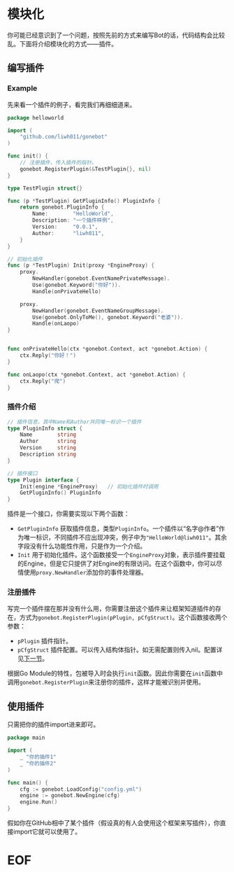 # 模块化
你可能已经意识到了一个问题，按照先前的方式来编写Bot的话，代码结构会比较乱。下面将介绍模块化的方式——插件。

## 编写插件

### Example
先来看一个插件的例子，看完我们再细细道来。
```go
package helloworld

import (
    "github.com/liwh011/gonebot"
)

func init() {
    // 注册插件，传入插件的指针。
    gonebot.RegisterPlugin(&TestPlugin{}, nil)
}

type TestPlugin struct{}

func (p *TestPlugin) GetPluginInfo() PluginInfo {
    return gonebot.PluginInfo {
        Name:        "HelloWorld",
        Description: "一个插件样例",
        Version:     "0.0.1",
        Author:      "liwh011",
    }
}

// 初始化插件
func (p *TestPlugin) Init(proxy *EngineProxy) {
    proxy.
        NewHandler(gonebot.EventNamePrivateMessage).
        Use(gonebot.Keyword("你好")).
        Handle(onPrivateHello)

    proxy.
        NewHandler(gonebot.EventNameGroupMessage).
        Use(gonebot.OnlyToMe(), gonebot.Keyword("老婆")).
        Handle(onLaopo)
}


func onPrivateHello(ctx *gonebot.Context, act *gonebot.Action) {
    ctx.Reply("你好！")
}

func onLaopo(ctx *gonebot.Context, act *gonebot.Action) {
    ctx.Reply("爬")
}
```

### 插件介绍
```go
// 插件信息，其中Name和Author共同唯一标识一个插件
type PluginInfo struct {
	Name        string
	Author      string
	Version     string
	Description string
}

// 插件接口
type Plugin interface {
	Init(engine *EngineProxy)   // 初始化插件时调用
	GetPluginInfo() PluginInfo
}
```
插件是一个接口，你需要实现以下两个函数：
- `GetPluginInfo` 获取插件信息，类型`PluginInfo`。一个插件以“名字@作者”作为唯一标识，不同插件不应出现冲突，例子中为`"HelloWorld@liwh011"`。其余字段没有什么功能性作用，只是作为一个介绍。
- `Init` 用于初始化插件。这个函数接受一个`EngineProxy`对象，表示插件要挂载的Engine，但是它只提供了对Engine的有限访问。在这个函数中，你可以尽情使用`proxy.NewHandler`添加你的事件处理器。

### 注册插件
写完一个插件摆在那并没有什么用，你需要注册这个插件来让框架知道插件的存在，方式为`gonebot.RegisterPlugin(pPlugin, pCfgStruct)`。这个函数接收两个参数：
- `pPlugin` 插件指针。
- `pCfgStruct` 插件配置。可以传入结构体指针。如无需配置则传入nil。配置详见[下一节](./plug_config.md)。

根据Go Module的特性，包被导入时会执行`init`函数。因此你需要在`init`函数中调用`gonebot.RegisterPlugin`来注册你的插件，这样才能被识别并使用。


## 使用插件
只需把你的插件import进来即可。
```go
package main

import (
    _ "你的插件1"
    _ "你的插件2"
)

func main() {
    cfg := gonebot.LoadConfig("config.yml")
    engine := gonebot.NewEngine(cfg)
    engine.Run()
}
```
假如你在GitHub相中了某个插件（假设真的有人会使用这个框架来写插件），你直接import它就可以使用了。

# EOF



